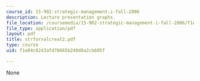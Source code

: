 ```yaml
---
course_id: 15-902-strategic-management-i-fall-2006
description: Lecture presentation graphs.
file_location: /coursemedia/15-902-strategic-management-i-fall-2006/f1e04c8243afd70665b240d8a2cb605f_strforvalcreat2.pdf
file_type: application/pdf
layout: pdf
title: strforvalcreat2.pdf
type: course
uid: f1e04c8243afd70665b240d8a2cb605f

---
```

None